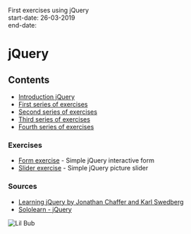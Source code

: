 First exercises using jQuery  
start-date: 26-03-2019  
end-date:

# jQuery

## Contents

- [Introduction jQuery](https://docs.google.com/presentation/d/1ul0Zl81fVJVfD-1ko6wKHQPDWk5zoiM1lV_oEjFCqHo/edit?usp=sharing)
- [First series of exercises](./jquery-exercises-1//)
- [Second series of exercises](./jquery-exercises-2/)
- [Third series of exercises](./jquery-exercises-3/)
- [Fourth series of exercises](./jquery-exercises-4/)

### Exercises

- [Form exercise](./jquery-form/) - Simple jQuery interactive form
- [Slider exercise](./jquery-slider/) - Simple jQuery picture slider


### Sources

- [Learning jQuery by Jonathan Chaffer and Karl Swedberg](./Learning-jQuery-4th-Edition.pdf)
- [Sololearn - jQuery](https://www.sololearn.com/Course/jQuery/)

![Lil Bub](http://pa1.narvii.com/6151/623db81b4b6593ff571f20315b1d277edd1e00e7_hq.gif)
